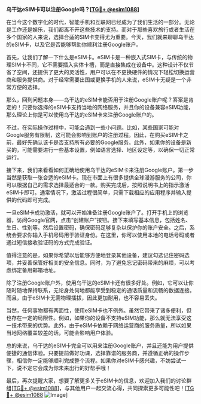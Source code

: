 **乌干达eSIM卡可以注册Google吗？[[TG💪+ @esim1088](https://t.me/s/esim1088)]**

在当今这个数字化的时代，智能手机和互联网已经成为了我们生活的一部分。无论是工作还是娱乐，我们都离不开这些技术的支持。而对于那些喜欢旅行或者生活在多个国家的人来说，选择合适的SIM卡变得尤为重要。今天，我们就来聊聊乌干达的eSIM卡，以及它是否能够帮助你顺利注册Google账户。

首先，让我们了解一下什么是eSIM卡。eSIM卡是一种嵌入式SIM卡，与传统的物理SIM卡不同，它不需要插入实体卡槽，而是直接集成在设备中。这种设计不仅节省了空间，还提供了更大的灵活性，用户可以在不更换硬件的情况下轻松切换运营商和服务提供商。对于经常需要出国或更换手机的人来说，eSIM卡无疑是一个非常方便的选择。

那么，回到问题本身——乌干达的eSIM卡能否用于注册Google账户呢？答案是肯定的！只要你选择的eSIM卡支持当地的网络服务，并且你的设备兼容eSIM功能，那么理论上你是可以使用乌干达的eSIM卡来注册Google账户的。

不过，在实际操作过程中，可能会遇到一些小问题。比如，某些国家可能对Google服务有限制，这可能会影响到账户的注册过程。因此，在购买eSIM卡之前，最好先确认该卡是否支持所有必要的Google服务。此外，如果你的设备是新买的，可能需要进行一些基本设置，例如语言选择、地区设定等，以确保一切正常运行。

接下来，我们来看看如何正确地使用乌干达的eSIM卡来注册Google账户。第一步当然是获取一张合适的eSIM卡。现在市面上有很多提供全球漫游服务的公司，你可以根据自己的需求选择最适合的一款。购买完成后，按照说明书上的指示激活eSIM卡即可。通常情况下，激活过程很简单，只需下载相应的应用程序并输入提供的代码即可完成。

一旦eSIM卡成功激活，就可以开始准备注册Google账户了。打开手机上的浏览器，访问Google官网，点击“创建账户”按钮。接下来填写基本信息，包括姓名、生日、性别等。然后设置密码，确保密码足够复杂以保护你的账户安全。之后，系统会要求你输入手机号码用于验证身份。在这里，你可以使用本地的电话号码或者通过短信接收验证码的方式完成验证。

值得注意的是，如果你希望以后能够方便地登录其他设备，建议勾选记住密码选项，并妥善保管好相关的安全信息。同时，为了避免忘记密码带来的麻烦，可以考虑绑定备用邮箱地址。

除了注册Google账户外，使用乌干达的eSIM卡还有很多好处。例如，它可以让你随时随地保持联系，无论身处何地都能享受到稳定的通话质量和流畅的数据连接。而且，由于eSIM卡无需物理插拔，因此更加耐用，也不容易丢失。

当然，任何事物都有两面性，使用eSIM卡也不例外。虽然它带来了诸多便利，但也存在一定的局限性。例如，如果你的设备不支持eSIM功能，那么就无法享受这一技术带来的优势。此外，由于eSIM卡依赖于网络运营商的服务质量，所以如果当地网络覆盖较差的话，可能会影响用户体验。

总的来说，乌干达的eSIM卡完全可以用来注册Google账户，并且还能为用户提供便捷的通信体验。只要提前做好功课，选择靠谱的服务商，并遵循正确的操作步骤，相信你一定能够顺利完成整个流程。如果你对eSIM卡感兴趣，不妨尝试一下，说不定它会成为你未来出行的好帮手哦！

最后，再次提醒大家，想要了解更多关于eSIM卡的信息，欢迎加入我们的讨论群组[[TG💪+ @esim1088](https://t.me/s/esim1088)]，与其他用户一起交流心得，共同探索更多可能性吧！[[TG💪+ @esim1088](https://t.me/s/esim1088) ![Image](https://i.postimg.cc/4NQfJmqS/Snipaste-2025-05-13-00-14-12.png)]